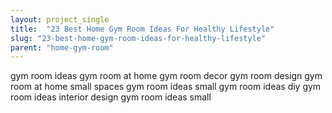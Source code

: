 ```yaml
---
layout: project_single
title:  "23 Best Home Gym Room Ideas For Healthy Lifestyle"
slug: "23-best-home-gym-room-ideas-for-healthy-lifestyle"
parent: "home-gym-room"
---
```

gym room ideas gym room at home gym room decor gym room design gym room at home small spaces gym room ideas small gym room ideas diy gym room ideas interior design gym room ideas small